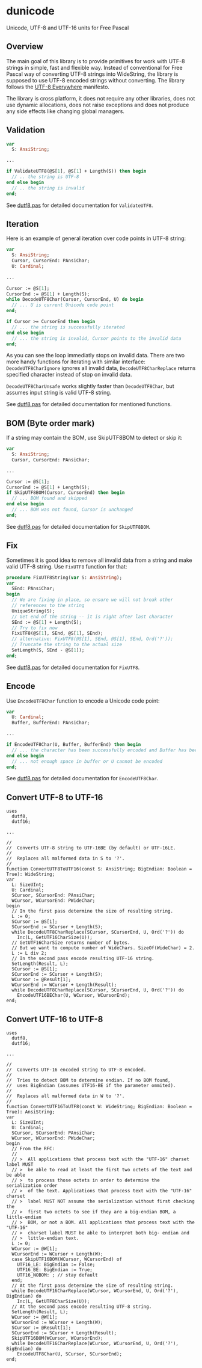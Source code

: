# dunicode
Unicode, UTF-8 and UTF-16 units for Free Pascal

## Overview

The main goal of this library is to provide primitives for work with UTF-8 strings in simple, fast and flexible way. Instead of conventional for Free Pascal way of converting UTF-8 strings into WideString, the library is supposed to use UTF-8 encoded strings without converting. The library follows the [UTF-8 Everywhere](http://utf8everywhere.org/) manifesto.

The library is cross platform, it does not require any other libraries, does not use dynamic allocations, does not raise exceptions and does not produce any side effects like changing global managers.

## Validation

```pascal
var
  S: AnsiString;

...

if ValidateUTF8(@S[1], @S[1] + Length(S)) then begin
  // .. the string is UTF-8
end else begin
  // .. the string is invalid
end;
```

See [dutf8.pas](dutf8.pas) for detailed documentation for `ValidateUTF8`.

## Iteration

Here is an example of general iteration over code points in UTF-8 string:

```pascal
var
  S: AnsiString;
  Cursor, CursorEnd: PAnsiChar;
  U: Cardinal;

...
 
Cursor := @S[1];
CursorEnd := @S[1] + Length(S);
while DecodeUTF8Char(Cursor, CursorEnd, U) do begin
  // ... U is current Unicode code point
end;

if Cursor >= CursorEnd then begin
  // ... the string is successfully iterated
end else begin
  // ... the string is invalid, Cursor points to the invalid data
end;
```

As you can see the loop immediatly stops on invalid data. There are two more handy functions for iterating with similar interface: `DecodeUTF8CharIgnore` ignores all invalid data, `DecodeUTF8CharReplace` returns specified character instead of stop on invalid data.

`DecodeUTF8CharUnsafe` works slightly faster than `DecodeUTF8Char`, but assumes input string is valid UTF-8 string.

See [dutf8.pas](dutf8.pas) for detailed documentation for mentioned functions.

## BOM (Byte order mark)

If a string may contain the BOM, use SkipUTF8BOM to detect or skip it:

```pascal
var
  S: AnsiString;
  Cursor, CursorEnd: PAnsiChar;

...

Cursor := @S[1];
CursorEnd := @S[1] + Length(S);
if SkipUTF8BOM(Cursor, CursorEnd) then begin
  // ... BOM found and skipped
end else begin
  // ... BOM was not found, Cursor is unchanged
end;
```

See [dutf8.pas](dutf8.pas) for detailed documentation for `SkipUTF8BOM`.

## Fix

Sometimes it is good idea to remove all invalid data from a string and make valid UTF-8 string. Use `FixUTF8` function for that:

```pascal
procedure FixUTF8String(var S: AnsiString);
var
  SEnd: PAnsiChar;
begin
  // We are fixing in place, so ensure we will not break other
  // references to the string
  UniqueString(S);
  // Get end of the string -- it is right after last character
  SEnd := @S[1] + Length(S);
  // Try to fix now
  FixUTF8(@S[1], SEnd, @S[1], SEnd);
  // alternative: FixUTF8(@S[1], SEnd, @S[1], SEnd, Ord('?'));
  // Truncate the string to the actual size
  SetLength(S, SEnd - @S[1]);
end;
```

See [dutf8.pas](dutf8.pas) for detailed documentation for `FixUTF8`.

## Encode

Use `EncodeUTF8Char` function to encode a Unicode code point:

```pascal
var
  U: Cardinal;
  Buffer, BufferEnd: PAnsiChar;

...

if EncodeUTF8Char(U, Buffer, BufferEnd) then begin
  // ... the character has been successfully encoded and Buffer has been advanced 
end else begin
  // ... not enough space in buffer or U cannot be encoded
end;
```

See [dutf8.pas](dutf8.pas) for detailed documentation for `EncodeUTF8Char`.

## Convert UTF-8 to UTF-16

```
uses
  dutf8,
  dutf16;

...

//
//  Converts UTF-8 string to UTF-16BE (by default) or UTF-16LE.
//
//  Replaces all malformed data in S to '?'.
//
function ConvertUTF8ToUTF16(const S: AnsiString; BigEndian: Boolean = True): WideString;
var
  L: SizeUInt;
  U: Cardinal;
  SCursor, SCursorEnd: PAnsiChar;
  WCursor, WCursorEnd: PWideChar;
begin
  // In the first pass determine the size of resulting string.
  L := 0;
  SCursor := @S[1];
  SCursorEnd := SCursor + Length(S);
  while DecodeUTF8CharReplace(SCursor, SCursorEnd, U, Ord('?')) do
    Inc(L, GetUTF16CharSize(U));
  // GetUTF16CharSize returns number of bytes.
  // But we want to compute number of WideChars. SizeOf(WideChar) = 2.
  L := L div 2;
  // In the second pass encode resulting UTF-16 string.
  SetLength(Result, L);
  SCursor := @S[1];
  SCursorEnd := SCursor + Length(S);
  WCursor := @Result[1];
  WCursorEnd := WCursor + Length(Result);
  while DecodeUTF8CharReplace(SCursor, SCursorEnd, U, Ord('?')) do
    EncodeUTF16BEChar(U, WCursor, WCursorEnd);
end;
```

## Convert UTF-16 to UTF-8

```
uses
  dutf8,
  dutf16;

...

//
//  Converts UTF-16 encoded string to UTF-8 encoded.
//
//  Tries to detect BOM to determine endian. If no BOM found,
//  uses BigEndian (assumes UTF16-BE if the parameter ommited).
//
//  Replaces all malformed data in W to '?'.
//
function ConvertUTF16ToUTF8(const W: WideString; BigEndian: Boolean = True): AnsiString;
var
  L: SizeUInt;
  U: Cardinal;
  SCursor, SCursorEnd: PAnsiChar;
  WCursor, WCursorEnd: PWideChar;
begin
  // From the RFC:
  //
  // >  All applications that process text with the "UTF-16" charset label MUST
  // >  be able to read at least the first two octets of the text and be able
  // >  to process those octets in order to determine the serialization order
  // >  of the text. Applications that process text with the "UTF-16" charset
  // >  label MUST NOT assume the serialization without first checking the
  // >  first two octets to see if they are a big-endian BOM, a little-endian
  // >  BOM, or not a BOM. All applications that process text with the "UTF-16"
  // >  charset label MUST be able to interpret both big- endian and
  // >  little-endian text.
  L := 0;
  WCursor := @W[1];
  WCursorEnd := WCursor + Length(W);
  case SkipUTF16BOM(WCursor, WCursorEnd) of
    UTF16_LE: BigEndian := False;
    UTF16_BE: BigEndian := True;
    UTF16_NOBOM: ; // stay default
  end;
  // At the first pass determine the size of resulting string.
  while DecodeUTF16CharReplace(WCursor, WCursorEnd, U, Ord('?'), BigEndian) do
    Inc(L, GetUTF8CharSize(U));
  // At the second pass encode resulting UTF-8 string.
  SetLength(Result, L);
  WCursor := @W[1];
  WCursorEnd := WCursor + Length(W);
  SCursor := @Result[1];
  SCursorEnd := SCursor + Length(Result);
  SkipUTF16BOM(WCursor, WCursorEnd);
  while DecodeUTF16CharReplace(WCursor, WCursorEnd, U, Ord('?'), BigEndian) do
    EncodeUTF8Char(U, SCursor, SCursorEnd);
end;
```
